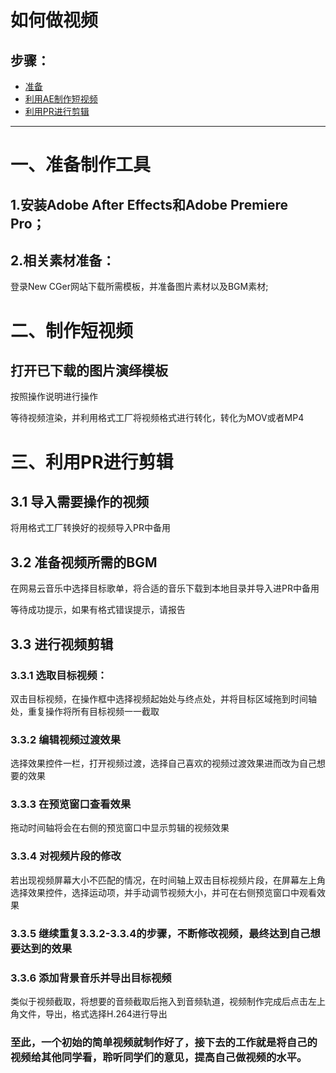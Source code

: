 <html>

<body>
<h1>如何做视频</h1>
<h2 title="步骤：">步骤：</h2>
<ul>
<li><a href="#准备">准备</a></li>
<li><a href="#利用AE制作短视频">利用AE制作短视频</a></li>
<li><a href="#利用PR进行剪辑">利用PR进行剪辑</a></li>
</ul>


<hr />

<h1>一、准备制作工具</h1>
<h2>1.安装Adobe After Effects和Adobe Premiere Pro；</h2>
<h2>2.相关素材准备：</h2>
<p>登录New CGer网站下载所需模板，并准备图片素材以及BGM素材;</p>
<h1>二、制作短视频</h1>
<h2> 打开已下载的图片演绎模板</h2>
<p>按照操作说明进行操作</p>

<p>等待视频渲染，并利用格式工厂将视频格式进行转化，转化为MOV或者MP4</p>
<h1>三、利用PR进行剪辑</h1>
<h2> 3.1 导入需要操作的视频</h2>
<p>将用格式工厂转换好的视频导入PR中备用</p>
<h2> 3.2 准备视频所需的BGM</h2>
<p>在网易云音乐中选择目标歌单，将合适的音乐下载到本地目录并导入进PR中备用</p>

<p>等待成功提示，如果有格式错误提示，请报告</p>
<h2>3.3 进行视频剪辑</h2>
<h3>3.3.1 选取目标视频：</h3>
<p>双击目标视频，在操作框中选择视频起始处与终点处，并将目标区域拖到时间轴处，重复操作将所有目标视频一一截取</p>

<h3>3.3.2 编辑视频过渡效果</h3>
<p>选择效果控件一栏，打开视频过渡，选择自己喜欢的视频过渡效果进而改为自己想要的效果</p>
<h3>3.3.3 在预览窗口查看效果</h3>
<p>拖动时间轴将会在右侧的预览窗口中显示剪辑的视频效果</p>
<h3>3.3.4 对视频片段的修改</h3>
<p>若出现视频屏幕大小不匹配的情况，在时间轴上双击目标视频片段，在屏幕左上角选择效果控件，选择运动项，并手动调节视频大小，并可在右侧预览窗口中观看效果</p>
<h3>3.3.5 继续重复3.3.2-3.3.4的步骤，不断修改视频，最终达到自己想要达到的效果</h3>
<h3>3.3.6 添加背景音乐并导出目标视频</h3>
<p>类似于视频截取，将想要的音频截取后拖入到音频轨道，视频制作完成后点击左上角文件，导出，格式选择H.264进行导出</p>
<h3>至此，一个初始的简单视频就制作好了，接下去的工作就是将自己的视频给其他同学看，聆听同学们的意见，提高自己做视频的水平。</h3>
</p>

</body>
</html>

